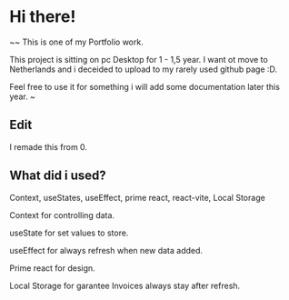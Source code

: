 # Hi there!

~~ This is one of my Portfolio work.

This project is sitting on pc Desktop for 1 - 1,5 year. I want ot move to Netherlands and i deceided to upload to my rarely used github page :D.

Feel free to use it for something i will add some documentation later this year. ~

## Edit

I remade this from 0.

## What did i used?

Context, useStates, useEffect, prime react, react-vite, Local Storage

Context for controlling data.

useState for set values to store.

useEffect for always refresh when new data added.

Prime react for design.

Local Storage for garantee Invoices always stay after refresh.
